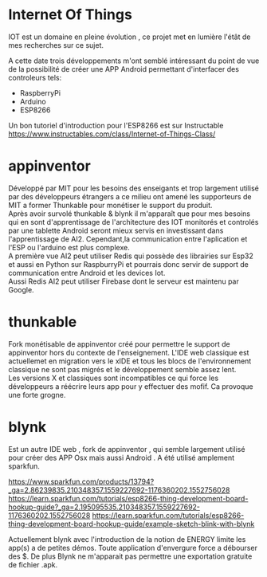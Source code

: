 # Internet Of Things

IOT est un domaine en pleine évolution , ce projet met en lumière l'étât de mes recherches sur ce sujet.

A cette date trois développements m'ont semblé intéressant du point de vue de la possibilité de créer une APP Android permettant  d'interfacer des controleurs tels:
+ RaspberryPi
+ Arduino
+ ESP8266

Un bon tutoriel d'introduction pour l'ESP8266 est sur Instructable https://www.instructables.com/class/Internet-of-Things-Class/ 

 # appinventor
 Développé par MIT pour les besoins des enseigants et trop largement utilisé par des développeurs étrangers a ce milieu ont amené les supporteurs  de MIT a former Thunkable pour monétiser le support du produit.   
 Après avoir survolé thunkable & blynk il m'apparaît que pour mes besoins qui en sont d'apprentissage de l'architecture des IOT monitorés et controlés par une tablette Android seront mieux servis en investissant dans l'apprentissage de AI2. Cependant,la communication entre l'aplication et l'ESP ou l'arduino est plus complexe.   
 A première vue AI2 peut utiliser Redis qui possède des librairies sur Esp32 et aussi en Python sur RaspburryPi et pourrais donc servir de support de communication entre Android et les devices Iot.  
 Aussi Redis AI2 peut utiliser Firebase dont le serveur est maintenu par Google.

# thunkable
Fork monétisable de appinventor créé pour permettre le support de appinventor hors du contexte de l'enseignement. 
L'IDE web classique est actuellemet en migration vers le xIDE et tous les blocs de l'environnement classique ne sont pas migrés 
et le développement semble assez lent.   
Les versions X et classiques sont incompatibles ce qui force les développeurs a réécrire leurs app pour y effectuer des mofif. Ca provoque une forte grogne.

# blynk
Est un autre IDE web , fork de appinventor , qui semble largement utilisé pour créer des APP Osx mais aussi Android .  A été utilisé amplement sparkfun.

https://www.sparkfun.com/products/13794?_ga=2.86239835.210348357.1559227692-1176360202.1552756028
https://learn.sparkfun.com/tutorials/esp8266-thing-development-board-hookup-guide?_ga=2.195095535.210348357.1559227692-1176360202.1552756028
https://learn.sparkfun.com/tutorials/esp8266-thing-development-board-hookup-guide/example-sketch-blink-with-blynk

Actuellement blynk avec l'introduction de la notion de ENERGY limite les app(s) a de petites démos. Toute application d'envergure force a débourser des $. De plus Blynk ne m'apparait pas permettre une exportation gratuite de fichier .apk.
